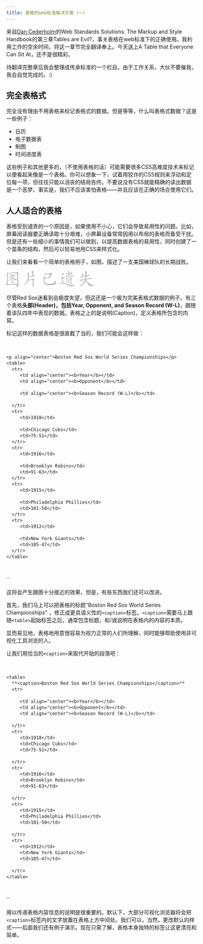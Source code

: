 ```yaml
---
title: 表格的web标准解决方案（一）
---
```

来自[Dan Cederholm][0]的Web Standards Solutions: The Markup and Style Handbook的第三章Tables are Evil?，事关表格在web标准下的正确使用。我利用工作的空余时间，将这一章节完全翻译奉上。今天送上A Table that Everyone Can Sit At，还不是很精彩。

待翻译完整章后我会整理成传承标准的一个栏目。由于工作关系，大伙不要催我，我会自觉完成的。:)

## 完全表格式

完全没有理由不用表格来标记表格式的数据。但是等等，什么叫表格式数据？这是一些例子：

* 日历
* 电子数据表
* 制图
* 时间进度表

这些例子和其他更多的，（不使用表格的话）可能需要很多CSS高难度技术来标记以便看起来像是一个表格。你可以想象一下，试着用狡诈的CSS规则来浮动和定位每一项，但往往只能以沮丧的结局告终。不要说没有CSS就能精确的读出数据是一个恶梦。事实是，我们不应该害怕表格——并且应该在正确的场合使用它们。

## 人人适合的表格

表格受到谴责的一个原因是，如果使用不小心，它们会导致易用性的问题。比如，屏幕阅读器要正确读取十分艰难，小屏幕设备常常因用以布局的表格而备受干扰。但是还有一些细小的事情我们可以做到，以提高数据表格的易用性，同时创建了一个苗条的结构，然后可以轻易地用CSS来样式化。

让我们来看看一个简单的表格例子，如图，描述了一支美国棒球队的长期战败。

![](/assets/missing.png)

尽管Red Sox迷看到会极度失望，但这还是一个极为完美表格式数据的例子。有三个表格**头部(Header)，包括Year, Opponent, and Season Record (W-L)**，跟随着该队四年中表现的数据。表格之上的是说明(Caption)，定义表格所包含的内容。

标记这样的数据表格是很直截了当的，我们可能会这样做：

`
`

    <p align="center">Boston Red Sox World Series Championships</p>
    <table>
      <tr>
         <td align="center"><b>Year</b></td>
         <td align="center"><b>Opponent</b></td>

         <td align="center"><b>Season Record (W-L)</b></td>

      </tr>
      <tr>
         <td>1918</td>

         <td>Chicago Cubs</td>
         <td>75-51</td>
      </tr>
      <tr>
         <td>1916</td>

         <td>Brooklyn Robins</td>
         <td>91-63</td>
      </tr>
      <tr>
         <td>1915</td>

         <td>Philadelphia Phillies</td>
         <td>101-50</td>
      </tr>
      <tr>
         <td>1912</td>

         <td>New York Giants</td>
         <td>105-47</td>
      </tr>
    </table>

`
`

``

这将会产生跟图十分接近的效果，但是，有些东西我们还可以改进。

首先，我们马上可以把表格的标题"Boston Red Sox World Series Championships" ，修正成更具语义性的`<caption>`标签。`<caption>`需要马上跟随`<table>`起始标签之后，通常包含标题，和/或说明在表格内的内容的本质。

显而易见地，表格地用意很容易为视力正常的人们所理解，同时能够帮助使用非可视化工具浏览的人。

让我们用恰当的`<caption>`来取代开始的段落吧：

`
`

    <table>
      **<caption>Boston Red Sox World Series Championships</caption>**
      <tr>

         <td align="center"><b>Year</b></td>
         <td align="center"><b>Opponent</b></td>
         <td align="center"><b>Season Record (W-L)</b></td>

      </tr>
      <tr>
         <td>1918</td>
         <td>Chicago Cubs</td>
         <td>75-51</td>

      </tr>
      <tr>
         <td>1916</td>
         <td>Brooklyn Robins</td>
         <td>91-63</td>

      </tr>
      <tr>
         <td>1915</td>
         <td>Philadelphia Phillies</td>
         <td>101-50</td>

      </tr>
      <tr>
         <td>1912</td>
         <td>New York Giants</td>
         <td>105-47</td>

      </tr>
    </table>

`
`

``

用以传递表格内容信息的说明是很重要的。默认下，大部分可视化浏览器将会把`<caption>`标签内的文字放置在表格上方中间处。我们可以，当然，更改默认的样式——后面我们还有例子演示。现在只需了解，表格本身独特的标签让这更漂亮和简单。

[0]: http://simplebits.com
